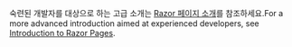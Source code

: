 <span data-ttu-id="380d9-101">숙련된 개발자를 대상으로 하는 고급 소개는 [Razor 페이지 소개](xref:razor-pages/index)를 참조하세요.</span><span class="sxs-lookup"><span data-stu-id="380d9-101">For a more advanced introduction aimed at experienced developers, see [Introduction to Razor Pages](xref:razor-pages/index).</span></span>
